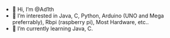 - 👋 Hi, I’m @Ad1th
- 👀 I’m interested in Java, C, Python, Arduino (UNO and Mega preferrably), Rbpi (raspberry pi), Most Hardware, etc..
- 🌱 I’m currently learning Java, C.
